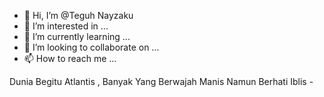 - 👋 Hi, I’m @Teguh Nayzaku
- 👀 I’m interested in ...
- 🌱 I’m currently learning ...
- 💞️ I’m looking to collaborate on ...
- 📫 How to reach me ...

Dunia Begitu Atlantis , Banyak Yang Berwajah Manis Namun Berhati Iblis -

<!---
Teguh-MD/Teguh-MD is a ✨ special ✨ repository because its `README.md` (this file) appears on your GitHub profile.
You can click the Preview link to take a look at your changes.
--->
